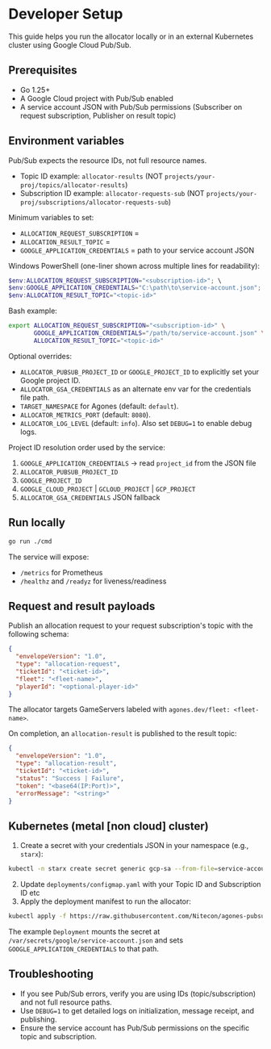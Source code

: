 # Developer Setup

This guide helps you run the allocator locally or in an external Kubernetes cluster using Google Cloud Pub/Sub.

## Prerequisites
- Go 1.25+
- A Google Cloud project with Pub/Sub enabled
- A service account JSON with Pub/Sub permissions (Subscriber on request subscription, Publisher on result topic)

## Environment variables
Pub/Sub expects the resource IDs, not full resource names.
- Topic ID example: `allocator-results` (NOT `projects/your-proj/topics/allocator-results`)
- Subscription ID example: `allocator-requests-sub` (NOT `projects/your-proj/subscriptions/allocator-requests-sub`)

Minimum variables to set:
- `ALLOCATION_REQUEST_SUBSCRIPTION` = <subscription-id>
- `ALLOCATION_RESULT_TOPIC` = <topic-id>
- `GOOGLE_APPLICATION_CREDENTIALS` = path to your service account JSON

Windows PowerShell (one-liner shown across multiple lines for readability):
```powershell
$env:ALLOCATION_REQUEST_SUBSCRIPTION="<subscription-id>"; \
$env:GOOGLE_APPLICATION_CREDENTIALS="C:\path\to\service-account.json"; \
$env:ALLOCATION_RESULT_TOPIC="<topic-id>"
```

Bash example:
```bash
export ALLOCATION_REQUEST_SUBSCRIPTION="<subscription-id>" \
       GOOGLE_APPLICATION_CREDENTIALS="/path/to/service-account.json" \
       ALLOCATION_RESULT_TOPIC="<topic-id>"
```

Optional overrides:
- `ALLOCATOR_PUBSUB_PROJECT_ID` or `GOOGLE_PROJECT_ID` to explicitly set your Google project ID.
- `ALLOCATOR_GSA_CREDENTIALS` as an alternate env var for the credentials file path.
- `TARGET_NAMESPACE` for Agones (default: `default`).
- `ALLOCATOR_METRICS_PORT` (default: `8080`).
- `ALLOCATOR_LOG_LEVEL` (default: `info`). Also set `DEBUG=1` to enable debug logs.

Project ID resolution order used by the service:
1) `GOOGLE_APPLICATION_CREDENTIALS` → read `project_id` from the JSON file
2) `ALLOCATOR_PUBSUB_PROJECT_ID`
3) `GOOGLE_PROJECT_ID`
4) `GOOGLE_CLOUD_PROJECT` | `GCLOUD_PROJECT` | `GCP_PROJECT`
5) `ALLOCATOR_GSA_CREDENTIALS` JSON fallback

## Run locally
```bash
go run ./cmd
```
The service will expose:
- `/metrics` for Prometheus
- `/healthz` and `/readyz` for liveness/readiness

## Request and result payloads

Publish an allocation request to your request subscription's topic with the following schema:

```json
{
  "envelopeVersion": "1.0",
  "type": "allocation-request",
  "ticketId": "<ticket-id>",
  "fleet": "<fleet-name>",
  "playerId": "<optional-player-id>"
}
```

The allocator targets GameServers labeled with `agones.dev/fleet: <fleet-name>`.

On completion, an `allocation-result` is published to the result topic:

```json
{
  "envelopeVersion": "1.0",
  "type": "allocation-result",
  "ticketId": "<ticket-id>",
  "status": "Success | Failure",
  "token": "<base64(IP:Port)>",
  "errorMessage": "<string>"
}
```

## Kubernetes (metal [non cloud] cluster)
1) Create a secret with your credentials JSON in your namespace (e.g., `starx`):
```bash
kubectl -n starx create secret generic gcp-sa --from-file=service-account.json=/path/to/service-account.json
```
2) Update `deployments/configmap.yaml` with your Topic ID and Subscription ID etc
3) Apply the deployment manifest to run the allocator:
```bash
kubectl apply -f https://raw.githubusercontent.com/Nitecon/agones-pubsub-allocator/refs/heads/main/deployments/deployment-metal.yaml
```

The example `Deployment` mounts the secret at `/var/secrets/google/service-account.json` and sets `GOOGLE_APPLICATION_CREDENTIALS` to that path.

## Troubleshooting
- If you see Pub/Sub errors, verify you are using IDs (topic/subscription) and not full resource paths.
- Use `DEBUG=1` to get detailed logs on initialization, message receipt, and publishing.
- Ensure the service account has Pub/Sub permissions on the specific topic and subscription.
